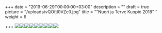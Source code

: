 +++
date = "2019-06-29T00:00:00+03:00"
description = ""
draft = true
picture = "/uploads/vQOfjI0VZe0.jpg"
title = "\"Nuori ja Terve Kuopio 2018\" "
weight = 6

+++
![](/uploads/9rPcvgfS7XY.jpg)![](/uploads/a8yKh9oHoCY.jpg)![](/uploads/fv8IgPvjvCo.jpg)![](/uploads/Lovehate-Kuopio_72.jpg)![](/uploads/UFzf4JyaPpU.jpg)![](/uploads/2Hj0To9zyvw.jpg)![](/uploads/38920196_1987682661276652_6419777090089910272_n.jpg)![](/uploads/OdKmWBOojJI.jpg)![](/uploads/xen0E50iyxM.jpg)